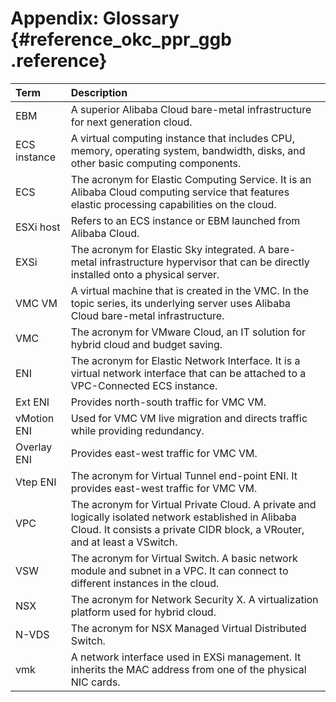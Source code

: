# Appendix: Glossary {#reference_okc_ppr_ggb .reference}

|Term|Description|
|:---|:----------|
|EBM|A superior Alibaba Cloud bare-metal infrastructure for next generation cloud.|
|ECS instance|A virtual computing instance that includes CPU, memory, operating system, bandwidth, disks, and other basic computing components.|
|ECS|The acronym for Elastic Computing Service. It is an Alibaba Cloud computing service that features elastic processing capabilities on the cloud.|
|ESXi host|Refers to an ECS instance or EBM launched from Alibaba Cloud.|
|EXSi|The acronym for Elastic Sky integrated. A bare-metal infrastructure hypervisor that can be directly installed onto a physical server.|
|VMC VM|A virtual machine that is created in the VMC. In the topic series, its underlying server uses Alibaba Cloud bare-metal infrastructure.|
|VMC|The acronym for VMware Cloud, an IT solution for hybrid cloud and budget saving.|
|ENI|The acronym for Elastic Network Interface. It is a virtual network interface that can be attached to a VPC-Connected ECS instance.|
|Ext ENI|Provides north-south traffic for VMC VM.|
|vMotion ENI|Used for VMC VM live migration and directs traffic while providing redundancy.|
|Overlay ENI|Provides east-west traffic for VMC VM.|
|Vtep ENI|The acronym for Virtual Tunnel end-point ENI. It provides east-west traffic for VMC VM.|
|VPC|The acronym for Virtual Private Cloud. A private and logically isolated network established in Alibaba Cloud. It consists a private CIDR block, a VRouter, and at least a VSwitch.|
|VSW|The acronym for Virtual Switch. A basic network module and subnet in a VPC. It can connect to different instances in the cloud.|
|NSX|The acronym for Network Security X. A virtualization platform used for hybrid cloud.|
|N-VDS|The acronym for NSX Managed Virtual Distributed Switch.|
|vmk|A network interface used in EXSi management. It inherits the MAC address from one of the physical NIC cards.|

